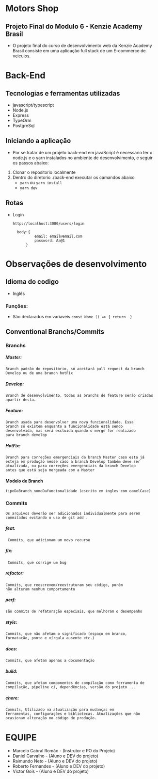 # Motors Shop

## Projeto Final do Modulo 6 - Kenzie Academy Brasil

- O projeto final do curso de desenvolvimento web da Kenzie Academy Brasil consiste em uma aplicação full stack de um E-commerce de veiculos.

# Back-End

## Tecnologias e ferramentas utilizadas

- javascript/typescript
- Node.js
- Express
- TypeOrm
- PostgreSql

## Iniciando a aplicação

- Por se tratar de um projeto back-end em javaScript é necessario ter o node.js e o yarn instalados no ambiente de desenvolvimento, e seguir os passos abaixo:

1. Clonar o repositorio localmente
2. Dentro do diretorio ./back-end executar os camandos abaixo
   - `yarn` ou `yarn install`
   - `yarn dev`

## Rotas

- Login

  `http://localhost:3000/users/login`

        body:{
                email: email@email.com
                password: Aa@1
            }

# Observações de desenvolvimento

## Idioma do codigo

- Inglês

### Funções:

- São declarados em variaveis
  `const Nome () => {
    return 
}`

## Conventional Branchs/Commits

### Branchs

##### Master:

    Branch padrão do repositório, só aceitará pull request da branch
    Develop ou de uma branch hotFix

##### Develop:

    Branch de desenvolvimento, todas as branchs de feature serão criadas apartir desta.

##### Feature:

    Branch usada para desenvolver uma nova funcionalidade. Essa
    branch só existem enquanto a funcionalidade está sendo
    desenvolvida, mas será excluida quando o merge for realizado
    para branch develop

##### HotFix:

    Branch para correções emergenciais da branch Master caso esta já
    esteja em produção nesse caso a branch Develop também deve ser
    atualizada, ou para correções emergenciais da branch Develop
    antes que está seja mergeada com a Master

#### Modelo de Branch

    tipoDaBranch_nomeDafuncionalidade (escrito em ingles com camelCase)

### Commits

    Os arquivos deverão ser adicionados individualmente para serem
    commitados evitando o uso de git add .

##### feat:

     Commits, que adicionam um novo recurso

##### fix:

     Commits, que corrige um bug

##### refactor:

    Commits, que reescrevem/reestruturam seu código, porém
    não alteram nenhum comportamento

##### perf:

    são commits de refatoração especiais, que melhoram o desempenho

##### style:

    Commits, que não afetam o significado (espaço em branco,
    formatação, ponto e vírgula ausente etc.)

##### docs:

    Commits, que afetam apenas a documentação

##### build:

    Commits, que afetam componentes de compilação como ferramenta de
    compilação, pipeline ci, dependências, versão do projeto ...

##### chore:

    Commits, Utilizado na atualização para mudanças em
    ferramentas, configurações e bibliotecas. Atualizações que não ocasionam alteração no código de produção.

# EQUIPE

- Marcelo Cabral Romão - (Instrutor e PO do Projeto)
- Daniel Carvalho - (Aluno e DEV do projeto)
- Raimundo Neto - (Aluno e DEV do projeto)
- Roberto Fernandes - (Aluno e DEV do projeto)
- Victor Gois - (Aluno e DEV do projeto)
